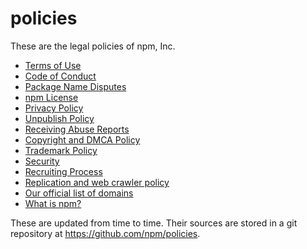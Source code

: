 # policies

These are the legal policies of npm, Inc.

<ul>
<li><a href="https://www.npmjs.com/policies/terms">Terms of Use</a></li>
<li><a href="https://www.npmjs.com/policies/conduct">Code of Conduct</a></li>
<li><a href="https://www.npmjs.com/policies/disputes">Package Name Disputes</a></li>
<li><a href="https://www.npmjs.com/policies/npm-license">npm License</a></li>
<li><a href="https://www.npmjs.com/policies/privacy">Privacy Policy</a></li>
<li><a href="https://www.npmjs.com/policies/unpublish">Unpublish Policy</a></li>
<li><a href="https://www.npmjs.com/policies/receiving-reports">Receiving Abuse Reports</a></li>
<li><a href="https://www.npmjs.com/policies/dmca">Copyright and DMCA Policy</a></li>
<li><a href="https://www.npmjs.com/policies/trademark">Trademark Policy</a></li>
<li><a href="https://www.npmjs.com/policies/security">Security</a></li>
<li><a href="https://www.npmjs.com/policies/recruiting-process">Recruiting Process</a></li>
<li><a href="https://www.npmjs.com/policies/crawlers">Replication and web crawler policy</a></li>
<li><a href="https://www.npmjs.com/policies/domains">Our official list of domains</a></li>
<li><a href="https://www.npmjs.com/what-is-npm">What is npm?</a></li>
</ul>

These are updated from time to time.  Their sources are stored in a git
repository at <https://github.com/npm/policies>.
